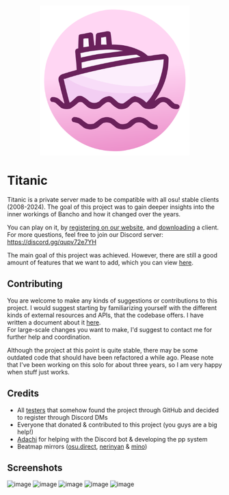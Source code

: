 
<p align="center">
  <img width="350" alt="logo" src="https://raw.githubusercontent.com/Lekuruu/titanic/main/.github/images/logo-vector.min.svg">
</p>

# Titanic

Titanic is a private server made to be compatible with all osu! stable clients (2008-2024).
The goal of this project was to gain deeper insights into the inner workings of Bancho and how it changed over the years.

You can play on it, by [registering on our website](https://osu.titanic.sh/account/register), and [downloading](https://osu.titanic.sh/download) a client.
For more questions, feel free to join our Discord server: https://discord.gg/qupv72e7YH

The main goal of this project was achieved. However, there are still a good amount of features that we want to add, which you can view [here](https://github.com/users/osuTitanic/projects/2).

## Contributing

You are welcome to make any kinds of suggestions or contributions to this project.
I would suggest starting by familiarizing yourself with the different kinds of external resources and APIs, that the codebase offers.
I have written a document about it [here](https://github.com/osuTitanic/common/blob/main/USAGE.md).  
For large-scale changes you want to make, I'd suggest to contact me for further help and coordination.

Although the project at this point is quite stable, there may be some outdated code that should have been refactored a while ago.
Please note that I've been working on this solo for about three years, so I am very happy when stuff just works.

## Credits

- All [testers](https://osu.titanic.sh/g/8) that somehow found the project through GitHub and decided to register through Discord DMs
- Everyone that donated & contributed to this project (you guys are a big help!)
- [Adachi](https://github.com/kanaarima/) for helping with the Discord bot & developing the pp system
- Beatmap mirrors ([osu.direct](https://osu.direct/), [nerinyan](https://nerinyan.moe/) & [mino](https://catboy.best))

## Screenshots

![image](https://raw.githubusercontent.com/osuTitanic/titanic/main/.github/images/screenshot005.jpg)
![image](https://raw.githubusercontent.com/osuTitanic/titanic/main/.github/images/screenshot006.jpg)
![image](https://raw.githubusercontent.com/osuTitanic/titanic/main/.github/images/screenshot023.jpg)
![image](https://raw.githubusercontent.com/osuTitanic/titanic/main/.github/images/screenshot008.jpg)
![image](https://raw.githubusercontent.com/osuTitanic/titanic/main/.github/images/screenshot007.jpg)
